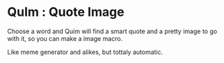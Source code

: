 QuIm : Quote Image
==================

Choose a word and Quim will find a smart quote and a pretty image to go with it, so you can make a image macro.

Like meme generator and alikes, but tottaly automatic.

